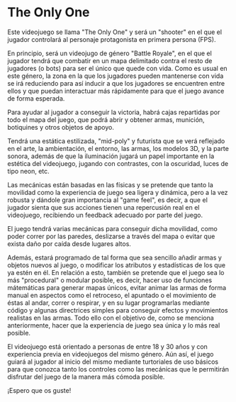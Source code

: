 # The Only One

Este videojuego se llama "The Only One" y será un "shooter" en el que el jugador controlará al personaje protagonista en primera persona (FPS).

En principio, será un videojugo de género "Battle Royale", en el que el jugador tendrá que combatir en un mapa delimitado contra el resto de jugadores (o bots) para ser el único que quede con vida. Como es usual en este género, la zona en la que los jugadores pueden mantenerse con vida se irá reduciendo para así inducir a que los jugadores se encuentren entre ellos y que puedan interactuar más rápidamente para que el juego avance de forma esperada.

Para ayudar al jugador a conseguir la victoria, habrá cajas repartidas por todo el mapa del juego, que podrá abrir y obtener armas, munición, botiquines y otros objetos de apoyo.

Tendrá una estática estilizada, "mid-poly" y futurista que se verá reflejado en el arte, la ambientación, el entorno, las armas, los modelos 3D, y la parte sonora, además de que la iluminación jugará un papel importante en la estética del videojuego, jugando con contrastes, con la oscuridad, luces de tipo neon, etc.

Las mecánicas están basadas en las físicas y se pretende que tanto la movilidad como la experiencia de juego sea ligera y dinámica, pero a la vez robusta y dándole gran importancia al "game feel", es decir, a que el jugador sienta que sus acciones tienen una repercusión real en el videojuego, recibiendo un feedback adecuado por parte del juego.

El juego tendrá varias mecánicas para conseguir dicha movilidad, como poder correr por las paredes, deslizarse a través del mapa o evitar que exista daño por caída desde lugares altos.

Además, estará programado de tal forma que sea sencillo añadir armas y objetos nuevos al juego, o modificar los atributos y estadísticas de los que ya estén en él. En relación a esto, también se pretende que el juego sea lo más "procedural" o modular posible, es decir, hacer uso de funciones mátemáticas para generar mapas únicos, evitar animar las armas de forma manual en aspectos como el retroceso, el apuntado o el movimiento de éstas al andar, correr o respirar, y en su lugar programarlas mediante código y algunas directrices simples para conseguir efectos y movimientos realistas en las armas. Todo ello con el objetivo de, como se menciona anteriormente, hacer que la experiencia de juego sea única y lo más real posible.

El videojuego está orientado a personas de entre 18 y 30 años y con experiencia previa en videojuegos del mismo género. Aún así, el juego guiará al jugador al inicio del mismo mediante turtoriales de uso básicos para que conozca tanto los controles como las mecánicas que le permitirán disfrutar del juego de la manera más cómoda posible.

¡Espero que os guste!
